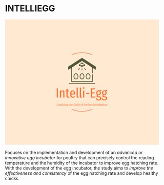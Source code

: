 # INTELLIEGG

![Intelliegg Logo](/bg.png)

Focuses on the implementation and development of an _advanced or innovative egg incubator_ for poultry that can precisely control the reading temperature and the humidity of the incubator to improve egg hatching rate. With the development of the egg incubator, the study aims to _improve the effectiveness and consistency_ of the egg hatching rate and develop healthy chicks.
